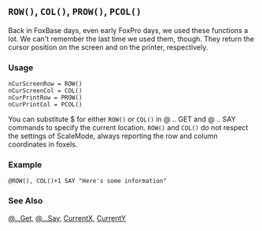 ## `ROW()`, `COL()`, `PROW()`, `PCOL()`

Back in FoxBase days, even early FoxPro days, we used these functions a lot. We can't remember the last time we used them, though. They return the cursor position on the screen and on the printer, respectively.

### Usage

```foxpro
nCurScreenRow = ROW()
nCurScreenCol = COL()
nCurPrintRow = PROW()
nCurPrintCol = PCOL()
```

You can substitute $ for either `ROW()` or `COL()` in @ .. GET and @ .. SAY commands to specify the current location. `ROW()` and `COL()` do not respect the settings of ScaleMode, always reporting the row and column coordinates in foxels.

### Example

```foxpro
@ROW(), COL()+1 SAY "Here's some information"
```
### See Also

[@...Get](s4g176.md), [@...Say](s4g175.md), [CurrentX](s4g447.md), [CurrentY](s4g447.md)